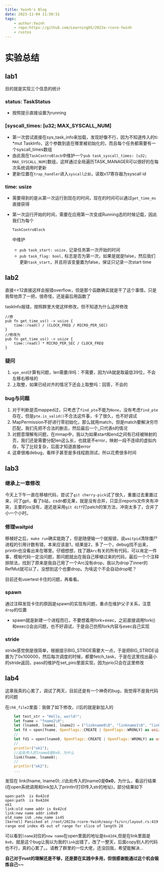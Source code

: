 ```yaml
---
title: Ywinh's Blog
date: 2023-11-04 11:50:51
tags:
    - author:Ywinh
    - repo:https://github.com/LearningOS/2023a-rcore-Ywinh
    - rustos
---
```


# 实验总结

## lab1

目的就是实现三个信息的统计

### status: TaskStatus

- 按照提示直接设置为running

### [syscall_times: [u32; MAX_SYSCALL_NUM\]

- 第一次尝试直接在sys_task_info来加载，发现好像不行，因为不知道传入的ti: *mut TaskInfo，这个参数到底在哪里被初始化的，而且每个任务都需要有一个syscall_times数组
- 由此我在`TaskControBlock`中维护一个`pub task_syscall_times: [u32; MAX_SYSCALL_NUM]`数组，这样通过全局遍历TASK_MANAGER可以很好的在每次系统调用时更新
- 更新位置在`trap_handler`进入`syscall之前`，读取x17寄存器为syscall id

### time: usize

- 需要得到的是从第一次运行到现在的时间，现在的时间可以通过`get_time_ms`直接获得

- 第一次运行开始的时间，需要在应用第一次变成Running态的时候记载，因此我们为每个

  ```
  TaskControBlock
  ```

  中维护

  - `pub task_start: usize,` 记录任务第一次开始的时间
  - `pub task_flag: bool,` 标志是否为第一次，如果是就是false，然后我们更新`task_start`，并且将该变量置为false，保证只记录一次start time

## lab2

直接<<12直接这样会报错overflow，但是那个函数确实就是干了这个事情，只是我帮他弄了一把，很奇怪，还是最后用函数了

taskInfo报错，按照群里大佬这样修改，但不知道为什么这样修改

```
//原
pub fn get_time_us() -> usize {
    time::read() / (CLOCK_FREQ / MICRO_PER_SEC)
}
//修改为
pub fn get_time_us() -> usize {
    time::read() * MICRO_PER_SEC / CLOCK_FREQ
}
```

### 疑问

1. `vpn_end`计算有问题，len需要/8吗：不需要，因为VA就是取最低39位，不会左移右移啥的
2. 上取整，如果已经对齐的情况下还会上取整吗：回答，不会的

### bug与问题

1. 对于判断是否mapped过，只考虑了`find_pte`不能为`None`，没有考虑`find_pte`存在，但是`pte.is_valid()`不合法这件事，卡了很久，也不好调试
2. MapPermission不好进行零初始化，那么就用match，但是match要解决穷尽匹配，我们先把不合法的删去，然后最后一个_只代表`6`的情况
3. 对题意理解有问题，在mmap中，我以为如果start和end之间有已经被映射的页，我们还是需要分配len这么长，也就是不error，映射一段不连续的虚拟内存，写了比较复杂，后面才知道直接error
4. 这章很难debug，看样子甚至是多线程跑测试，所以花费很多时间



## lab3

### 继承上一章修改

今天上下午一直在移植代码，尝试了`git cherry-pick`试了很久，重置过去重置过来，问了gpt，看了b站，csdn都无果，就是没有合并，只显示reports文件夹有冲突，主要的os没有，遂还是采用`git diff`打patch的笨方法，冲突太多了，合并了小一个小时。

### 修理waitpid

移植好之后，`make run`确实能跑了，但是随便输一个就报错，说`waitpid`清除僵尸进程的引用计数有错，本来应该是1，结果是2，多了一个，debug找不出来，println也没看出来在哪里。仔细想想，找了跟`Arc`有关的所有代码，可以肯定一件事，模板代码一定没问题，那问题就出在我自己移植过来的代码，最后一个个注释排除法，找到了原来是我自己用了一个Arc没有drop，我以为drop了inner的RefMut就可以了，没想到这个也要drop。为啥这个不会自动drop呢？

目前还有usertest卡住的问题，再看看。

### spawn

通过注释发现卡住的原因是spawn的实现有问题，重点在维护父子关系，注意`drop`的位置

* spawn就是新建一个进程而已，不要想着用fork+exec，之前直接调用fork()和exec()会出问题，也不好调试，于是自己仿照fork内容与exec自己实现

### stride

stride感觉倒是很简单，根据提示BIG_STRIDE需要大一点，于是把BIG_STRIDE设置为了0x100000，然后每次调度的时候，都要fetch_task，于是在这里找出最小的stride返回，pass的维护在set_piro里面实现，因为prio只会在这里修改



## lab4

这章我真的心累了，调试了两天，目前还是有一个神奇的bug，我觉得不是我代码的问题

在`ch6_file2`里面：我做了如下修改，//后的就是新加入的

```rust
    let test_str = "Hello, world!";
    let fname = "fname2\0";
    let (lname0, lname1, lname2) = ("linkname0\0", "linkname1\0", "linkname2\0");
    let fd = open(fname, OpenFlags::CREATE | OpenFlags::WRONLY) as usize;
	//
    let fd1 = open(lname0, OpenFlags::CREATE | OpenFlags::WRONLY) as usize;
	//
    println!("ok1");
    //此处传入的lname0是0x0，为什么
    link(fname, lname0);
	//
    println!("ok2");
	...
```

发现在 link(fname, lname0);   //此处传入的lname0是**0x0**，为什么，看运行结果(在open系统调用和link加入了println!打印传入str的地址)，部分结果如下

```
open:path  is 0x42cd
open:path  is 0x42d4
ok1
link:old name addr is 0x42cd
link:new name addr is0x0
old_name is6 ,new_name is45 
[kernel] Panicked at /root/2023a-rcore-Ywinh/easy-fs/src/layout.rs:419 range end index 45 out of range for slice of length 28
```

可以看到`lname`对应的`new name`在open里面的地址是`0x42d4`,但是在link里面是`0x0`，就是这个bug让我以为我的`link`出错了，改了一整天，后面copy别人的代码也不行，真的心累了。。请教了群里的一位大佬，还没回我，希望能解决...



**自己对于rust的理解还是不够，还是要在实践中多用，但很感谢能通过这个机会锻炼自己~~**